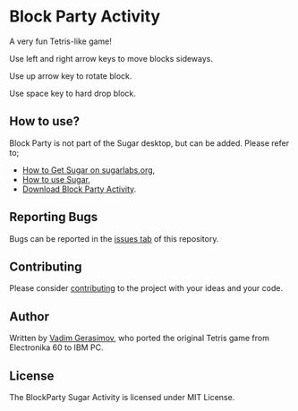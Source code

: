 # Block Party Activity #

A very fun Tetris-like game!

Use left and right arrow keys to move blocks sideways.

Use up arrow key to rotate block.

Use space key to hard drop block.

How to use?
-----------

Block Party is not part of the Sugar desktop, but can be added.  Please refer to;

* [How to Get Sugar on sugarlabs.org](https://sugarlabs.org/),
* [How to use Sugar](https://help.sugarlabs.org/),
* [Download Block Party Activity](https://activities.sugarlabs.org/en-US/sugar/addon/4232).

Reporting Bugs
--------------

Bugs can be reported in the
[issues tab](https://github.com/sugarlabs/block-party-activity/issues)
of this repository.

Contributing
------------

Please consider [contributing](https://github.com/sugarlabs/sugar-docs/blob/master/src/contributing.md) to the project with your ideas and your code.

Author
------

Written by [Vadim Gerasimov](https://en.wikipedia.org/wiki/Vadim_Gerasimov), who ported the original Tetris game from Electronika 60 to IBM PC.

License
-------

The BlockParty Sugar Activity is licensed under MIT License. 
